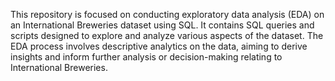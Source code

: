 This repository is focused on conducting exploratory data analysis (EDA) on an International Breweries dataset using SQL. It contains SQL queries and scripts designed to explore and analyze various aspects of the dataset. The EDA process involves descriptive analytics on the data, aiming to derive insights and inform further analysis or decision-making relating to International Breweries.
